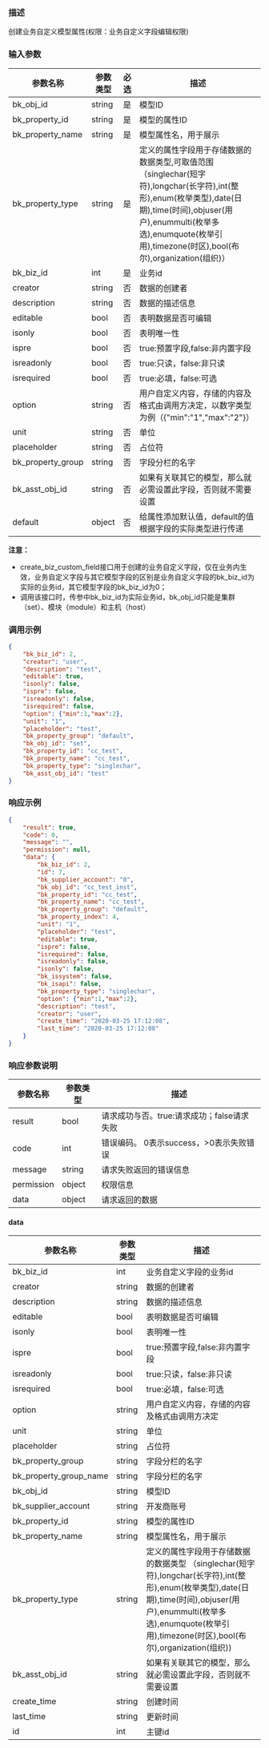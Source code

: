 ### 描述

创建业务自定义模型属性(权限：业务自定义字段编辑权限)

### 输入参数

| 参数名称              | 参数类型   | 必选 | 描述                                                                                                                                                                              |
|-------------------|--------|----|---------------------------------------------------------------------------------------------------------------------------------------------------------------------------------|
| bk_obj_id         | string | 是  | 模型ID                                                                                                                                                                            |
| bk_property_id    | string | 是  | 模型的属性ID                                                                                                                                                                         |
| bk_property_name  | string | 是  | 模型属性名，用于展示                                                                                                                                                                      |
| bk_property_type  | string | 是  | 定义的属性字段用于存储数据的数据类型,可取值范围（singlechar(短字符),longchar(长字符),int(整形),enum(枚举类型),date(日期),time(时间),objuser(用户),enummulti(枚举多选),enumquote(枚举引用),timezone(时区),bool(布尔),organization(组织)） |
| bk_biz_id         | int    | 是  | 业务id                                                                                                                                                                            |
| creator           | string | 否  | 数据的创建者                                                                                                                                                                          |
| description       | string | 否  | 数据的描述信息                                                                                                                                                                         |
| editable          | bool   | 否  | 表明数据是否可编辑                                                                                                                                                                       |
| isonly            | bool   | 否  | 表明唯一性                                                                                                                                                                           |
| ispre             | bool   | 否  | true:预置字段,false:非内置字段                                                                                                                                                           |
| isreadonly        | bool   | 否  | true:只读，false:非只读                                                                                                                                                               |
| isrequired        | bool   | 否  | true:必填，false:可选                                                                                                                                                                |
| option            | string | 否  | 用户自定义内容，存储的内容及格式由调用方决定，以数字类型为例（{"min":"1","max":"2"}）                                                                                                                           |
| unit              | string | 否  | 单位                                                                                                                                                                              |
| placeholder       | string | 否  | 占位符                                                                                                                                                                             |
| bk_property_group | string | 否  | 字段分栏的名字                                                                                                                                                                         |
| bk_asst_obj_id    | string | 否  | 如果有关联其它的模型，那么就必需设置此字段，否则就不需要设置                                                                                                                                                  |
| default           | object | 否  | 给属性添加默认值，default的值根据字段的实际类型进行传递                                                                                                                                                 |

**注意：**

- create_biz_custom_field接口用于创建的业务自定义字段，仅在业务内生效，业务自定义字段与其它模型字段的区别是业务自定义字段的bk_biz_id为实际的业务id，其它模型字段的bk_biz_id为0；
- 调用该接口时，传参中bk_biz_id为实际业务id，bk_obj_id只能是集群（set）、模块（module）和主机（host）

### 调用示例

```json
{
    "bk_biz_id": 2,
    "creator": "user",
    "description": "test",
    "editable": true,
    "isonly": false,
    "ispre": false,
    "isreadonly": false,
    "isrequired": false,
    "option": {"min":1,"max":2},
    "unit": "1",
    "placeholder": "test",
    "bk_property_group": "default",
    "bk_obj_id": "set",
    "bk_property_id": "cc_test",
    "bk_property_name": "cc_test",
    "bk_property_type": "singlechar",
    "bk_asst_obj_id": "test"
}
```

### 响应示例

```json
{
    "result": true,
    "code": 0,
    "message": "",
    "permission": null,
	"data": {
		"bk_biz_id": 2,
		"id": 7,
		"bk_supplier_account": "0",
		"bk_obj_id": "cc_test_inst",
		"bk_property_id": "cc_test",
		"bk_property_name": "cc_test",
		"bk_property_group": "default",
		"bk_property_index": 4,
		"unit": "1",
		"placeholder": "test",
		"editable": true,
		"ispre": false,
		"isrequired": false,
		"isreadonly": false,
		"isonly": false,
		"bk_issystem": false,
		"bk_isapi": false,
		"bk_property_type": "singlechar",
		"option": {"min":1,"max":2},
		"description": "test",
		"creator": "user",
		"create_time": "2020-03-25 17:12:08",
		"last_time": "2020-03-25 17:12:08"
	}
}
```

### 响应参数说明

| 参数名称       | 参数类型   | 描述                         |
|------------|--------|----------------------------|
| result     | bool   | 请求成功与否。true:请求成功；false请求失败 |
| code       | int    | 错误编码。 0表示success，>0表示失败错误  |
| message    | string | 请求失败返回的错误信息                |
| permission | object | 权限信息                       |
| data       | object | 请求返回的数据                    |

#### data

| 参数名称                   | 参数类型   | 描述                                                                                                                                                                         |
|------------------------|--------|----------------------------------------------------------------------------------------------------------------------------------------------------------------------------|
| bk_biz_id              | int    | 业务自定义字段的业务id                                                                                                                                                               |
| creator                | string | 数据的创建者                                                                                                                                                                     |
| description            | string | 数据的描述信息                                                                                                                                                                    |
| editable               | bool   | 表明数据是否可编辑                                                                                                                                                                  |
| isonly                 | bool   | 表明唯一性                                                                                                                                                                      |
| ispre                  | bool   | true:预置字段,false:非内置字段                                                                                                                                                      |
| isreadonly             | bool   | true:只读，false:非只读                                                                                                                                                          |
| isrequired             | bool   | true:必填，false:可选                                                                                                                                                           |
| option                 | string | 用户自定义内容，存储的内容及格式由调用方决定                                                                                                                                                     |
| unit                   | string | 单位                                                                                                                                                                         |
| placeholder            | string | 占位符                                                                                                                                                                        |
| bk_property_group      | string | 字段分栏的名字                                                                                                                                                                    |
| bk_property_group_name | string | 字段分栏的名字                                                                                                                                                                    |
| bk_obj_id              | string | 模型ID                                                                                                                                                                       |
| bk_supplier_account    | string | 开发商账号                                                                                                                                                                      |
| bk_property_id         | string | 模型的属性ID                                                                                                                                                                    |
| bk_property_name       | string | 模型属性名，用于展示                                                                                                                                                                 |
| bk_property_type       | string | 定义的属性字段用于存储数据的数据类型 （singlechar(短字符),longchar(长字符),int(整形),enum(枚举类型),date(日期),time(时间),objuser(用户),enummulti(枚举多选),enumquote(枚举引用),timezone(时区),bool(布尔),organization(组织)) |
| bk_asst_obj_id         | string | 如果有关联其它的模型，那么就必需设置此字段，否则就不需要设置                                                                                                                                             |
| create_time            | string | 创建时间                                                                                                                                                                       |
| last_time              | string | 更新时间                                                                                                                                                                       |
| id                     | int    | 主键id                                                                                                                                                                       |
